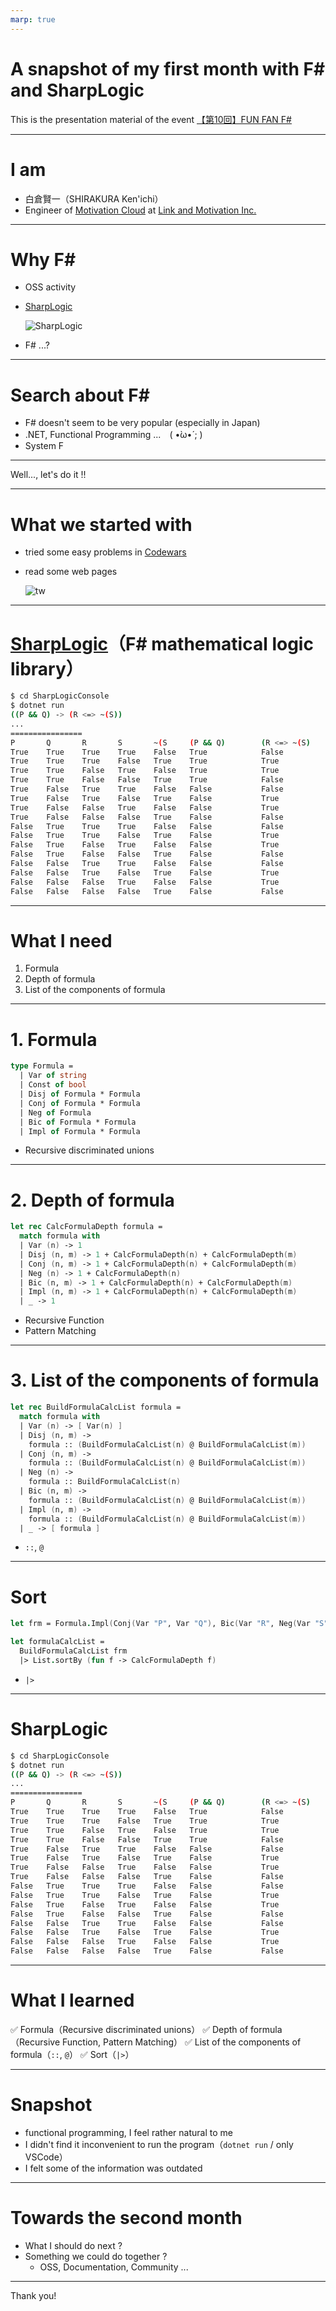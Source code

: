 ```yaml
---
marp: true
---
```


# A snapshot of my first month with F# and SharpLogic

This is the presentation material of the event [【第10回】FUN FAN F#](https://fun-fan-fsharp.connpass.com/event/282666/)

---

# I am

- 白倉賢一（SHIRAKURA Ken'ichi）
- Engineer of [Motivation Cloud](https://www.motivation-cloud.com/) at [Link and Motivation Inc.](https://www.lmi.ne.jp/)

---

# Why F#

- OSS activity
- [SharpLogic](https://github.com/GeorgePlotnikov/SharpLogic)

  ![SharpLogic](img/img2.png)

- F# ...?

---

# Search about F#

- F# doesn't seem to be very popular (especially in Japan)
- .NET, Functional Programming ...　( •̀ω•́ ;  )
- System F

---

Well..., let's do it !!

---

# What we started with

- tried some easy problems in [Codewars](https://www.codewars.com/dashboard)
- read some web pages

  ![tw](img/img1.png)

---

# [SharpLogic](https://github.com/GeorgePlotnikov/SharpLogic)（F# mathematical logic library）

```sh
$ cd SharpLogicConsole
$ dotnet run
((P && Q) -> (R <=> ~(S))
...
================
P       Q       R       S       ~(S     (P && Q)        (R <=> ~(S)     ((P && Q) -> (R <=> ~(S))
True    True    True    True    False   True            False           False
True    True    True    False   True    True            True            True
True    True    False   True    False   True            True            True
True    True    False   False   True    True            False           False
True    False   True    True    False   False           False           True
True    False   True    False   True    False           True            True
True    False   False   True    False   False           True            True
True    False   False   False   True    False           False           True
False   True    True    True    False   False           False           True
False   True    True    False   True    False           True            True
False   True    False   True    False   False           True            True
False   True    False   False   True    False           False           True
False   False   True    True    False   False           False           True
False   False   True    False   True    False           True            True
False   False   False   True    False   False           True            True
False   False   False   False   True    False           False           True
```

---

# What I need

1. Formula
2. Depth of formula
3. List of the components of formula

---

# 1. Formula

```fs
type Formula =
  | Var of string
  | Const of bool
  | Disj of Formula * Formula
  | Conj of Formula * Formula
  | Neg of Formula
  | Bic of Formula * Formula
  | Impl of Formula * Formula
```

- Recursive discriminated unions

---

# 2. Depth of formula

```fs
let rec CalcFormulaDepth formula =
  match formula with
  | Var (n) -> 1
  | Disj (n, m) -> 1 + CalcFormulaDepth(n) + CalcFormulaDepth(m)
  | Conj (n, m) -> 1 + CalcFormulaDepth(n) + CalcFormulaDepth(m)
  | Neg (n) -> 1 + CalcFormulaDepth(n)
  | Bic (n, m) -> 1 + CalcFormulaDepth(n) + CalcFormulaDepth(m)
  | Impl (n, m) -> 1 + CalcFormulaDepth(n) + CalcFormulaDepth(m)
  | _ -> 1
```

- Recursive Function
- Pattern Matching

---

# 3. List of the components of formula

```fs
let rec BuildFormulaCalcList formula =
  match formula with
  | Var (n) -> [ Var(n) ]
  | Disj (n, m) ->
    formula :: (BuildFormulaCalcList(n) @ BuildFormulaCalcList(m))
  | Conj (n, m) ->
    formula :: (BuildFormulaCalcList(n) @ BuildFormulaCalcList(m))
  | Neg (n) -> 
    formula :: BuildFormulaCalcList(n)
  | Bic (n, m) ->
    formula :: (BuildFormulaCalcList(n) @ BuildFormulaCalcList(m))
  | Impl (n, m) ->
    formula :: (BuildFormulaCalcList(n) @ BuildFormulaCalcList(m))
  | _ -> [ formula ]
```

- `::`, `@`

---

# Sort

```fs
let frm = Formula.Impl(Conj(Var "P", Var "Q"), Bic(Var "R", Neg(Var "S")))

let formulaCalcList =
  BuildFormulaCalcList frm
  |> List.sortBy (fun f -> CalcFormulaDepth f)
```

- `|>`

---

# SharpLogic

```sh
$ cd SharpLogicConsole
$ dotnet run
((P && Q) -> (R <=> ~(S))
...
================
P       Q       R       S       ~(S     (P && Q)        (R <=> ~(S)     ((P && Q) -> (R <=> ~(S))
True    True    True    True    False   True            False           False
True    True    True    False   True    True            True            True
True    True    False   True    False   True            True            True
True    True    False   False   True    True            False           False
True    False   True    True    False   False           False           True
True    False   True    False   True    False           True            True
True    False   False   True    False   False           True            True
True    False   False   False   True    False           False           True
False   True    True    True    False   False           False           True
False   True    True    False   True    False           True            True
False   True    False   True    False   False           True            True
False   True    False   False   True    False           False           True
False   False   True    True    False   False           False           True
False   False   True    False   True    False           True            True
False   False   False   True    False   False           True            True
False   False   False   False   True    False           False           True
```

---

# What I learned

✅ Formula（Recursive discriminated unions）
✅ Depth of formula（Recursive Function, Pattern Matching）
✅ List of the components of formula（`::`, `@`）
✅ Sort（`|>`）

---

# Snapshot

- functional programming, I feel rather natural to me
- I didn't find it inconvenient to run the program（`dotnet run` / only VSCode）
- I felt some of the information was outdated

---

# Towards the second month

- What I should do next ?
- Something we could do together ?
  - OSS, Documentation, Community ...

---

Thank you!
